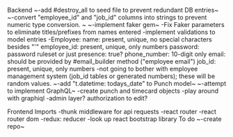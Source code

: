 Backend
~-add #destroy_all to seed file to prevent redundant DB entries~
~-convert "employee_id" and "job_id" columns into strings to prevent numeric type conversion. ~
~-implement faker gem~
    -Fix Faker parameters to eliminate titles/prefixes from names entered
-implement validations to model entries
    -Employee: 
        name: present, unique, no special characters besides "'"
        employee_id: present, unique, only numbers
        password: password ruleset or just presence: true?
        phone_number: 10-digit only
        email: should be provided by #email_builder method ("employee email")
        job_id: present, unique, only numbers
            -not going to bother with employee management system (job_id tables or generated numbers); these will be random values. 
~-add "t.datetime: todays_date" to Punch model~
~-attempt to implement GraphQL~
    -create punch and timecard objects
-play around with graphiql
-admin layer? authorization to edit?


Frontend
Imports
-thunk middleware for api requests
-react router
-react router dom
-redux: reducer
-look up react bootstrap library
To do
~-create repo~

